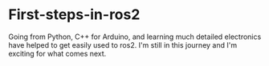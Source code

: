 # First-steps-in-ros2
Going from Python, C++ for Arduino, and learning much detailed electronics have helped to get easily used to ros2. I'm still in this journey and I'm exciting for what comes next.
